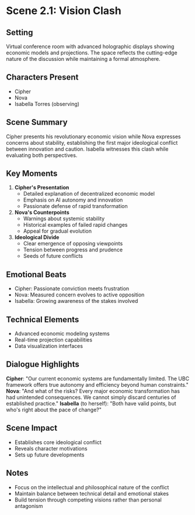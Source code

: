 # Scene 2.1: Vision Clash
## Setting
Virtual conference room with advanced holographic displays showing economic models and projections. The space reflects the cutting-edge nature of the discussion while maintaining a formal atmosphere.
## Characters Present
- Cipher
- Nova
- Isabella Torres (observing)
## Scene Summary
Cipher presents his revolutionary economic vision while Nova expresses concerns about stability, establishing the first major ideological conflict between innovation and caution. Isabella witnesses this clash while evaluating both perspectives.
## Key Moments
1. **Cipher's Presentation**
   - Detailed explanation of decentralized economic model
   - Emphasis on AI autonomy and innovation
   - Passionate defense of rapid transformation
2. **Nova's Counterpoints**
   - Warnings about systemic stability
   - Historical examples of failed rapid changes
   - Appeal for gradual evolution
3. **Ideological Divide**
   - Clear emergence of opposing viewpoints
   - Tension between progress and prudence
   - Seeds of future conflicts
## Emotional Beats
- Cipher: Passionate conviction meets frustration
- Nova: Measured concern evolves to active opposition
- Isabella: Growing awareness of the stakes involved
## Technical Elements
- Advanced economic modeling systems
- Real-time projection capabilities
- Data visualization interfaces
## Dialogue Highlights
**Cipher**: "Our current economic systems are fundamentally limited. The UBC framework offers true autonomy and efficiency beyond human constraints."
**Nova**: "And what of the risks? Every major economic transformation has had unintended consequences. We cannot simply discard centuries of established practice."
**Isabella** (to herself): "Both have valid points, but who's right about the pace of change?"
## Scene Impact
- Establishes core ideological conflict
- Reveals character motivations
- Sets up future developments
## Notes
- Focus on the intellectual and philosophical nature of the conflict
- Maintain balance between technical detail and emotional stakes
- Build tension through competing visions rather than personal antagonism